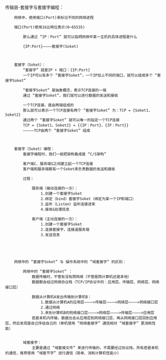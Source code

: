 传输层-套接字与套接字编程：

		网络中，使用端口(Port)来标记不同的网络进程

		端口(Port)使用16比特位表示(0~65535)

			那么通过 “IP：Port” 就可以指明网络中某一主机的具体进程是什么

			{IP:Port}————套接字(Soket)



		套接字（Soket）：
			“套接字” 就是IP + 端口：{IP:Port}
			一个IP可以有多个 “套接字Soket”，一个IP加上不同的端口，就可以组成多个 “套接字Soket”

			“套接字Soket” 是抽象概念，表示TCP连接的一端
			通过 “套接字Soket”，我们就可以进行数据的发送和接收

			一个TCP连接，是由两端组成的
			那么就可以表示一个TCP连接有两个 “套接字Soket” 为：TCP = {Soket1，Soket2} 
			通过两个 “套接字Soket” 就可以唯一的指定一个TCP连接
			TCP = {Soket1，Soket2} = {{IP：Port}，{IP：Port}}
			—————TCP由两个 “套接字Soket” 组成



		套接字（Soket）编程：
			套接字编程时，我们一般把架构看成是 “C/S架构”

			客户端C、服务端S之间建立起一个TCP连接
			客户端和服务端都有一个Soket来负责数据的发送和接收

			过程：

				服务端（被动连接的一方）：
					1.创建一个套接字Soket
					2.绑定（bind）套接字Soket（绑定为某一个IP和端口）
					3.监听（Listen）监听连接进来
					4.接收&处理信息

				客户端（主动连接的一方）：
					1.创建一个套接字Soket
					2.连接套接字，连接道服务端
					3.发送信息





		网络中的 “套接字Soket” 与 操作系统中的 “域套接字” 的区别：

			网络中的 “套接字Soket” ：
				数据传输时，不管有没有跨网络（不管是跨计算机还是本地）
				数据都会经过网络协议栈（TCP/IP协议中的：应用层、传输层、网络层、网络接口层）

				数据从计算机A发出传输到计算机B：
					1.数据从计算机A的应用层————>传输层————>网络层————>网络接口层
					2.通过网络
					3.来到计算机B的网络接口层————>网络层————>传输层————>应用层
				若是本机内传输，数据也会从应用层到网络接口层，再从网络接口层回到应用层，然后发现是自己传给自己的（单机使用 “网络套接字” 通信相对 “域套接字” 更消耗性能）


			域套接字：
				主要是通过 “域套接文件” 来进行传输的，不需要经过协议栈，所有若是单机的通信，推荐使用 “域套节字” 进行通信（简单、消耗计算机性能小）